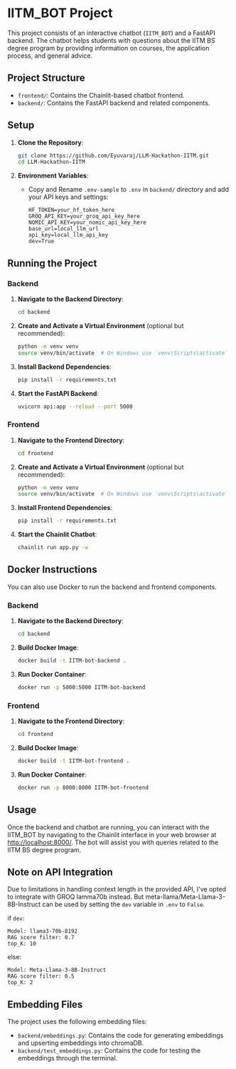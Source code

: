 # IITM_BOT Project

This project consists of an interactive chatbot (`IITM_BOT`) and a FastAPI backend. The chatbot helps students with questions about the IITM BS degree program by providing information on courses, the application process, and general advice.

## Project Structure

- `frontend/`: Contains the Chainlit-based chatbot frontend.
- `backend/`: Contains the FastAPI backend and related components.

## Setup

1. **Clone the Repository**:
    ```bash
    git clone https://github.com/Eyuvaraj/LLM-Hackathon-IITM.git
    cd LLM-Hackathon-IITM
    ```

2. **Environment Variables**:
    - Copy and Rename `.env-sample` to `.env` in  `backend/` directory and add your API keys and settings:
      ```env
      HF_TOKEN=your_hf_token_here
      GROQ_API_KEY=your_groq_api_key_here
      NOMIC_API_KEY=your_nomic_api_key_here
      base_url=local_llm_url
      api_key=local_llm_api_key
      dev=True
      ```

## Running the Project

### Backend

1. **Navigate to the Backend Directory**:
    ```bash
    cd backend
    ```

2. **Create and Activate a Virtual Environment** (optional but recommended):
    ```bash
    python -m venv venv
    source venv/bin/activate  # On Windows use `venv\Scripts\activate`
    ```

3. **Install Backend Dependencies**:
    ```bash
    pip install -r requirements.txt
    ```

4. **Start the FastAPI Backend**:
    ```bash
    uvicorn api:app --reload --port 5000
    ```

### Frontend

1. **Navigate to the Frontend Directory**:
    ```bash
    cd frontend
    ```

2. **Create and Activate a Virtual Environment** (optional but recommended):
    ```bash
    python -m venv venv
    source venv/bin/activate  # On Windows use `venv\Scripts\activate`
    ```

3. **Install Frontend Dependencies**:
    ```bash
    pip install -r requirements.txt
    ```

4. **Start the Chainlit Chatbot**:
    ```bash
    chainlit run app.py -w
    ```

## Docker Instructions

You can also use Docker to run the backend and frontend components.

### Backend

1. **Navigate to the Backend Directory**:
    ```bash
    cd backend
    ```

2. **Build Docker Image**:
    ```bash
    docker build -t IITM-bot-backend .
    ```

3. **Run Docker Container**:
    ```bash
    docker run -p 5000:5000 IITM-bot-backend
    ```

### Frontend

1. **Navigate to the Frontend Directory**:
    ```bash
    cd frontend
    ```

2. **Build Docker Image**:
    ```bash
    docker build -t IITM-bot-frontend .
    ```

3. **Run Docker Container**:
    ```bash
    docker run -p 8000:8000 IITM-bot-frontend
    ```

## Usage

Once the backend and chatbot are running, you can interact with the IITM_BOT by navigating to the Chainlit interface in your web browser at [http://localhost:8000/](http://localhost:8000/). The bot will assist you with queries related to the IITM BS degree program.

## Note on API Integration

Due to limitations in handling context length in the provided API, I've opted to integrate with GROQ lamma70b instead. But meta-llama/Meta-Llama-3-8B-Instruct can be used by setting the `dev` variable in `.env` to `False`.

if `dev`:

    Model: llama3-70b-8192
    RAG score filter: 0.7
    top_K: 10

else:

    Model: Meta-Llama-3-8B-Instruct
    RAG score filter: 0.5
    top_K: 2

## Embedding Files

The project uses the following embedding files:
- `backend/embeddings.py`: Contains the code for generating embeddings and upserting embeddings into chromaDB.
- `backend/test_embeddings.py`: Contains the code for testing the embeddings through the terminal.
